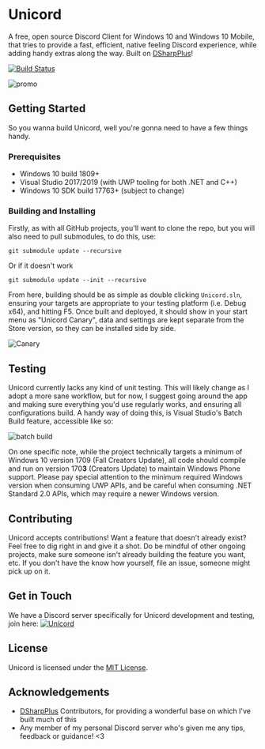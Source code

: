 # Unicord
A free, open source Discord Client for Windows 10 and Windows 10 Mobile, that tries to provide a fast, efficient, native feeling Discord experience, while adding handy extras along the way. Built on [DSharpPlus](https://github.com/DSharpPlus/DSharpPlus/)!

[![Build Status](https://dev.azure.com/WanKerrCoLtd/Unicord/_apis/build/status/WamWooWam.Unicord?branchName=master)](https://dev.azure.com/WanKerrCoLtd/Unicord/_build/latest?definitionId=4&branchName=master)

![promo](https://raw.githubusercontent.com/WamWooWam/Unicord/master/Assets/promo1.png)

## Getting Started
So you wanna build Unicord, well you're gonna need to have a few things handy.

### Prerequisites
 - Windows 10 build 1809+
 - Visual Studio 2017/2019 (with UWP tooling for both .NET and C++)
 - Windows 10 SDK build 17763+ (subject to change)

### Building and Installing
Firstly, as with all GitHub projects, you'll want to clone the repo, but you will also need to pull submodules, to do this, use:

```
git submodule update --recursive
```
Or if it doesn't work
```
git submodule update --init --recursive
```
From here, building should be as simple as double clicking `Unicord.sln`, ensuring your targets are appropriate to your testing platform (i.e. Debug x64), and hitting F5. Once built and deployed, it should show in your start menu as "Unicord Canary", data and settings are kept separate from the Store version, so they can be installed side by side.

![Canary](https://i.imgur.com/NaMdkZ4.png)

## Testing
Unicord currently lacks any kind of unit testing. This will likely change as I adopt a more sane workflow, but for now, I suggest going around the app and making sure everything you'd use regularly works, and ensuring all configurations build. A handy way of doing this, is Visual Studio's Batch Build feature, accessible like so:

![batch build](https://i.imgur.com/8bvkRRv.png)

On one specific note, while the project technically targets a minimum of Windows 10 version 1709 (Fall Creators Update), all code should compile and run on version 170**3** (Creators Update) to maintain Windows Phone support. Please pay special attention to the minimum required Windows version when consuming UWP APIs, and be careful when consuming .NET Standard 2.0 APIs, which may require a newer Windows version.

## Contributing
Unicord accepts contributions! Want a feature that doesn't already exist? Feel free to dig right in and give it a shot. Do be mindful of other ongoing projects, make sure someone isn't already building the feature you want, etc. If you don't have the know how yourself, file an issue, someone might pick up on it.

## Get in Touch
We have a Discord server specifically for Unicord development and testing, join here:
[![Unicord](https://discordapp.com/api/guilds/648519011130408980/widget.png?style=banner2)](https://discord.gg/64g7M5Y)

## License
Unicord is licensed under the [MIT License](LICENSE).

## Acknowledgements
 - [DSharpPlus](https://github.com/DSharpPlus/DSharpPlus) Contributors, for providing a wonderful base on which I've built much of this
 - Any member of my personal Discord server who's given me any tips, feedback or guidance! <3
